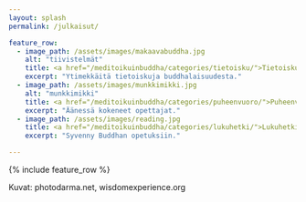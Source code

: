 ```yaml
---
layout: splash
permalink: /julkaisut/

feature_row:
  - image_path: /assets/images/makaavabuddha.jpg
    alt: "tiivistelmät"
    title: <a href="/meditoikuinbuddha/categories/tietoisku/">Tietoisku</a>
    excerpt: "Ytimekkäitä tietoiskuja buddhalaisuudesta."
  - image_path: /assets/images/munkkimikki.jpg
    alt: "munkkimikki"
    title: <a href="/meditoikuinbuddha/categories/puheenvuoro/">Puheenvuoro</a>
    excerpt: "Äänessä kokeneet opettajat."
  - image_path: /assets/images/reading.jpg
    title: <a href="/meditoikuinbuddha/categories/lukuhetki/">Lukuhetki</a>
    excerpt: "Syvenny Buddhan opetuksiin."

---
```


{% include feature_row %}

Kuvat: photodarma.net, wisdomexperience.org

